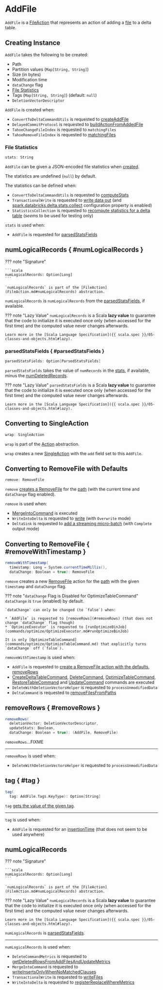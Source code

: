 # AddFile

`AddFile` is a [FileAction](FileAction.md) that represents an action of adding a [file](#path) to a delta table.

## Creating Instance

`AddFile` takes the following to be created:

* <span id="path"> Path
* <span id="partitionValues"> Partition values (`Map[String, String]`)
* <span id="size"> Size (in bytes)
* <span id="modificationTime"> Modification time
* <span id="dataChange"> `dataChange` flag
* [File Statistics](#stats)
* <span id="tags"> Tags (`Map[String, String]`) (default: `null`)
* <span id="deletionVector"> `DeletionVectorDescriptor`

`AddFile` is created when:

* `ConvertToDeltaCommandUtils` is requested to [createAddFile](commands/convert/ConvertToDeltaCommandUtils.md#createAddFile)
* `DelayedCommitProtocol` is requested to [buildActionFromAddedFile](DelayedCommitProtocol.md#buildActionFromAddedFile)
* `TahoeChangeFileIndex` is requested to `matchingFiles`
* `TahoeRemoveFileIndex` is requested to [matchingFiles](change-data-feed/TahoeRemoveFileIndex.md#matchingFiles)

### <span id="stats"> File Statistics

```scala
stats: String
```

`AddFile` can be given a JSON-encoded file statistics when [created](#creating-instance).

The statistics are undefined (`null`) by default.

The statistics can be defined when:

* `ConvertToDeltaCommandUtils` is requested to [computeStats](commands/convert/ConvertToDeltaCommandUtils.md#computeStats)
* `TransactionalWrite` is requested to [write data out](TransactionalWrite.md#writeFiles) (and [spark.databricks.delta.stats.collect](configuration-properties/DeltaSQLConf.md#DELTA_COLLECT_STATS) configuration property is enabled)
* `StatisticsCollection` is requested to [recompute statistics for a delta table](StatisticsCollection.md#recompute) (_seems_ to be used for testing only)

`stats` is used when:

* `AddFile` is requested for [parsedStatsFields](#parsedStatsFields)

## numLogicalRecords { #numLogicalRecords }

??? note "Signature"

    ```scala
    numLogicalRecords: Option[Long]
    ```

    `numLogicalRecords` is part of the [FileAction](FileAction.md#numLogicalRecords) abstraction.

`numLogicalRecords` is `numLogicalRecords` from the [parsedStatsFields](#parsedStatsFields), if available.

??? note "Lazy Value"
    `numLogicalRecords` is a Scala **lazy value** to guarantee that the code to initialize it is executed once only (when accessed for the first time) and the computed value never changes afterwards.

    Learn more in the [Scala Language Specification]({{ scala.spec }}/05-classes-and-objects.html#lazy).

### parsedStatsFields { #parsedStatsFields }

```scala
parsedStatsFields: Option[ParsedStatsFields]
```

`parsedStatsFields` takes the value of `numRecords` in the [stats](#stats), if available, minus the [numDeletedRecords](#numDeletedRecords).

??? note "Lazy Value"
    `parsedStatsFields` is a Scala **lazy value** to guarantee that the code to initialize it is executed once only (when accessed for the first time) and the computed value never changes afterwards.

    Learn more in the [Scala Language Specification]({{ scala.spec }}/05-classes-and-objects.html#lazy).

## <span id="wrap"> Converting to SingleAction

```scala
wrap: SingleAction
```

`wrap` is part of the [Action](Action.md#wrap) abstraction.

`wrap` creates a new [SingleAction](SingleAction.md) with the `add` field set to this `AddFile`.

## <span id="remove"> Converting to RemoveFile with Defaults

```scala
remove: RemoveFile
```

`remove` [creates a RemoveFile](#removeWithTimestamp) for the [path](#path) (with the current time and `dataChange` flag enabled).

`remove` is used when:

* [MergeIntoCommand](commands/merge/MergeIntoCommand.md) is executed
* `WriteIntoDelta` is requested to [write](commands/WriteIntoDelta.md#write) (with `Overwrite` mode)
* `DeltaSink` is requested to [add a streaming micro-batch](delta/DeltaSink.md#addBatch) (with `Complete` output mode)

## Converting to RemoveFile { #removeWithTimestamp }

```scala
removeWithTimestamp(
  timestamp: Long = System.currentTimeMillis(),
  dataChange: Boolean = true): RemoveFile
```

`remove` creates a new [RemoveFile](RemoveFile.md) action for the [path](#path) with the given `timestamp` and `dataChange` flag.

??? note "`dataChange` Flag is Disabled for OptimizeTableCommand"
    `dataChange` is `true` (enabled) by default.

    `dataChange` can only be changed (to `false`) when:

    * `AddFile` is requested to [removeRows](#removeRows) (that does not change `dataChange` flag though)
    * `OptimizeExecutor` is requested to [runOptimizeBinJob](commands/optimize/OptimizeExecutor.md#runOptimizeBinJob)

    It is only [OptimizeTableCommand](commands/optimize/OptimizeTableCommand.md) that explicitly turns `dataChange` off (`false`).

`removeWithTimestamp` is used when:

* `AddFile` is requested to [create a RemoveFile action with the defaults](#remove), [removeRows](#removeRows)
* [CreateDeltaTableCommand](commands/CreateDeltaTableCommand.md), [DeleteCommand](commands/delete/DeleteCommand.md), [OptimizeTableCommand](commands/optimize/OptimizeTableCommand.md), [RestoreTableCommand](commands/restore/RestoreTableCommand.md) and [UpdateCommand](commands/update/UpdateCommand.md) commands are executed
* `DeleteWithDeletionVectorsHelper` is requested to `processUnmodifiedData`
* `DeltaCommand` is requested to [removeFilesFromPaths](commands/DeltaCommand.md#removeFilesFromPaths)

## removeRows { #removeRows }

```scala
removeRows(
  deletionVector: DeletionVectorDescriptor,
  updateStats: Boolean,
  dataChange: Boolean = true): (AddFile, RemoveFile)
```

`removeRows`...FIXME

---

`removeRows` is used when:

* `DeleteWithDeletionVectorsHelper` is requested to `processUnmodifiedData`

## tag { #tag }

```scala
tag(
  tag: AddFile.Tags.KeyType): Option[String]
```

`tag` [gets the value of the given tag](FileAction.md#getTag).

---

`tag` is used when:

* `AddFile` is requested for an [insertionTime](#insertionTime) (that does not seem to be used anywhere)

## <span id="numLogicalRecords"> numLogicalRecords

??? note "Signature"

    ```scala
    numLogicalRecords: Option[Long]
    ```

    `numLogicalRecords` is part of the [FileAction](FileAction.md#numLogicalRecords) abstraction.

??? note "Lazy Value"
    `numLogicalRecords` is a Scala **lazy value** to guarantee that the code to initialize it is executed once only (when accessed for the first time) and the computed value never changes afterwards.

    Learn more in the [Scala Language Specification]({{ scala.spec }}/05-classes-and-objects.html#lazy).

`numLogicalRecords` is [parsedStatsFields](#parsedStatsFields).

---

`numLogicalRecords` is used when:

* `DeleteCommandMetrics` is requested to [getDeletedRowsFromAddFilesAndUpdateMetrics](commands/delete/DeleteCommandMetrics.md#getDeletedRowsFromAddFilesAndUpdateMetrics)
* `MergeIntoCommand` is requested to [writeInsertsOnlyWhenNoMatchedClauses](commands/merge/MergeIntoCommand.md#writeInsertsOnlyWhenNoMatchedClauses)
* `TransactionalWrite` is requested to [writeFiles](TransactionalWrite.md#writeFiles)
* `WriteIntoDelta` is requested to [registerReplaceWhereMetrics](commands/WriteIntoDelta.md#registerReplaceWhereMetrics)
